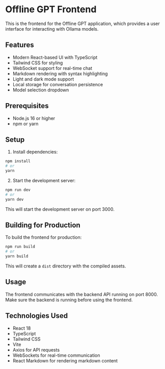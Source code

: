 # Offline GPT Frontend

This is the frontend for the Offline GPT application, which provides a user interface for interacting with Ollama models.

## Features

- Modern React-based UI with TypeScript
- Tailwind CSS for styling
- WebSocket support for real-time chat
- Markdown rendering with syntax highlighting
- Light and dark mode support
- Local storage for conversation persistence
- Model selection dropdown

## Prerequisites

- Node.js 16 or higher
- npm or yarn

## Setup

1. Install dependencies:

```bash
npm install
# or
yarn
```

2. Start the development server:

```bash
npm run dev
# or
yarn dev
```

This will start the development server on port 3000.

## Building for Production

To build the frontend for production:

```bash
npm run build
# or
yarn build
```

This will create a `dist` directory with the compiled assets.

## Usage

The frontend communicates with the backend API running on port 8000. Make sure the backend is running before using the frontend.

## Technologies Used

- React 18
- TypeScript
- Tailwind CSS
- Vite
- Axios for API requests
- WebSockets for real-time communication
- React Markdown for rendering markdown content 